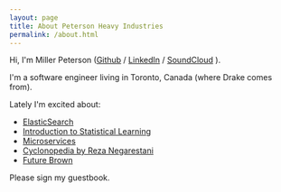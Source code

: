 ```yaml
---
layout: page
title: About Peterson Heavy Industries
permalink: /about.html
---
```


Hi, I'm Miller Peterson ([Github](http://www.github.com/millerpeterson) / [LinkedIn](http://ca.linkedin.com/pub/miller-peterson/28/51b/759/en) / [SoundCloud](http://soundcloud.com/millerpeterson) ).

I'm a software engineer living in Toronto, Canada (where Drake comes from).

Lately I'm excited about:

- [ElasticSearch](https://www.elastic.co/)
- [Introduction to Statistical Learning](http://www-bcf.usc.edu/~gareth/ISL/)
- [Microservices](http://nginx.com/blog/building-microservices-free-ebook-oreilly-nginx/)
- [Cyclonopedia by Reza Negarestani](http://www.amazon.ca/Cyclonopedia-Complicity-Anonymous-Reza-Negarestani/dp/0980544009)
- [Future Brown](https://soundcloud.com/future-brown)

Please sign my guestbook.